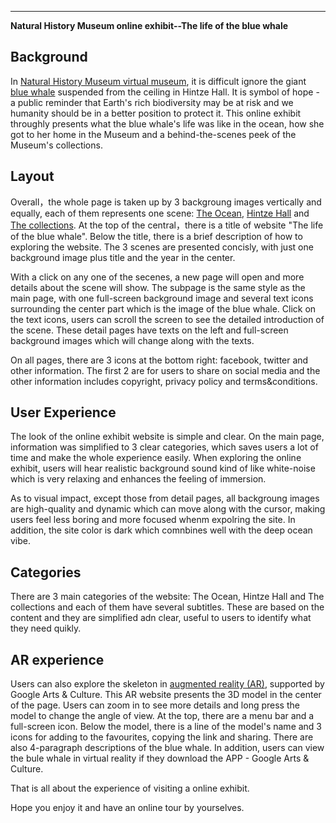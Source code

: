 ---
**Natural History Museum online exhibit--The life of the blue whale**



## Background
In [Natural History Museum virtual museum](http://nhm.ac.uk/visit/virtual-museum.html), it is difficult ignore the giant [blue whale](https://www.nhm.ac.uk/bluewhale/) suspended from the ceiling in Hintze Hall. It is symbol of hope - a public reminder that Earth's rich biodiversity may be at risk and we humanity should be in a better position to protect it. This online exhibit throughly presents what the blue whale's life was like in the ocean, how she got to her home in the Museum and a behind-the-scenes peek of the Museum's collections.


## Layout

Overall，the whole page is taken up by 3 backgroung images vertically and equally, each of them represents one scene: [The Ocean](https://www.nhm.ac.uk/bluewhale/ocean/), [Hintze Hall](https://www.nhm.ac.uk/bluewhale/hall/)  and [The collections](https://www.nhm.ac.uk/bluewhale/study/). At the top of the central，there is a title of website "The life of the blue whale". Below the title, there is a brief description of how to exploring the website. The 3 scenes are presented concisly, with just one background image plus title and the year in the center.

With a click on any one of the secenes, a new page will open and more details about the scene will show. The subpage is the same style as the main page, with one full-screen background image and several text icons surrounding the center part which is the image of the blue whale. Click on the text icons, users can scroll the screen to see the detailed introduction of the scene. These detail pages have texts on the left and full-screen background images which will change along with the texts.

On all pages, there are 3 icons at the bottom right: facebook, twitter and other information. The first 2 are for users to share on social media and the other information includes copyright, privacy policy and terms&conditions.


## User Experience

The look of the online exhibit website is simple and clear. On the main page, information was simplified to 3 clear categories, which saves users a lot of time and make the whole experience easily. When exploring the online exhibit, users will hear realistic background sound kind of like white-noise which is very relaxing and enhances the feeling of immersion. 

As to visual impact, except those from detail pages, all backgroung images are high-quality and dynamic which can move along with the cursor, making users feel less boring and more focused whenm expolring the site. In addition, the site color is dark which comnbines well with the deep ocean vibe.


## Categories

There are 3 main categories of the website: The Ocean, Hintze Hall and The collections and each of them have several subtitles. These are based on the content and they are simplified adn clear, useful to users to identify what they need quikly. 


## AR experience

Users can also explore the skeleton in [augmented reality (AR)](https://artsandculture.google.com/asset/GAG_J9wcz31GXw), supported by Google Arts & Culture. This AR website presents the 3D model in the center of the page. Users can zoom in to see more details and long press the model to change the angle of view. At the top, there are a menu bar and a full-screen icon. Below the model, there is a line of the model's name and 3 icons for adding to the favourites, copying the link and sharing. There are also 4-paragraph descriptions of the blue whale. In addition, users can view the bule whale in virtual reality if they download the APP - Google Arts & Culture.



That is all about the experience of visiting a online exhibit. 

Hope you enjoy it and have an online tour by yourselves.




